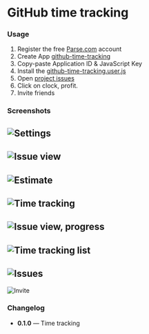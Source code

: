 # GitHub time tracking


### Usage
 1. Register the free [Parse.com](https://www.parse.com/#signup) account
 2. Create App [github-time-tracking](https://www.parse.com/apps/new)
 3. Copy-paste Application ID & JavaScript Key
 4. Install the [github-time-tracking.user.js](https://github.com/RubaXa/github-time-tracking/raw/master/github-time-tracking.user.js)
 5. Open [project issues](https://github.com/RubaXa/github-time-tracking/issues/)
 6. Click on clock, profit.
 7. Invite friends


### Screenshots
 ![Settings](https://dl.dropboxusercontent.com/s/3qv6xad2yh5q6q6/Screenshot%202014-05-17%2013.27.32.png)
 ---
 ![Issue view](https://dl.dropboxusercontent.com/s/l75fn0c7cy2tjob/Screenshot%202014-05-16%2023.28.02.png)
 ---
 ![Estimate](https://dl.dropboxusercontent.com/s/mbn87j20ht7dc15/Screenshot%202014-05-16%2023.28.37.png)
 ---
 ![Time tracking](https://dl.dropboxusercontent.com/s/pilr48ehrr7zvci/Screenshot%202014-05-16%2023.29.28.png?dl=1&token_hash=AAEBtfP2XTdQ8mmNr0fBWxbHrglCHTF_RAjBwOYUwU3hxQ&expiry=1400272172)
 ---
 ![Issue view, progress](https://dl.dropboxusercontent.com/s/d3pd78qmu4xsjmr/Screenshot%202014-05-16%2023.29.45.png)
 ---
 ![Time tracking list](https://dl.dropboxusercontent.com/s/s200dd704u6n67i/Screenshot%202014-05-16%2023.30.26.png)
 ---
 ![Issues](https://dl.dropboxusercontent.com/s/kky77g7lzwvpov3/Screenshot%202014-05-16%2023.30.10.png)
 ---
 ![Invite](https://dl.dropboxusercontent.com/s/38goi95rhx857ky/Screenshot%202014-05-17%2013.28.32.png)


### Changelog
 - **0.1.0** — Time tracking
